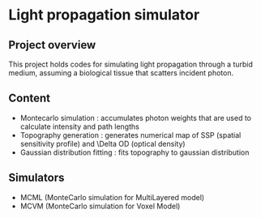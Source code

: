 # Light propagation simulator

## Project overview
This project holds codes for simulating light propagation through a turbid medium, assuming a biological tissue that scatters incident photon.

## Content
- Montecarlo simulation : accumulates photon weights that are used to calculate intensity and path lengths
- Topography generation : generates numerical map of SSP (spatial sensitivity profile) and \Delta OD (optical density)
- Gaussian distribution fitting : fits topography to gaussian distribution

## Simulators
- MCML (MonteCarlo simulation for MultiLayered model)
- MCVM (MonteCarlo simulation for Voxel Model)
